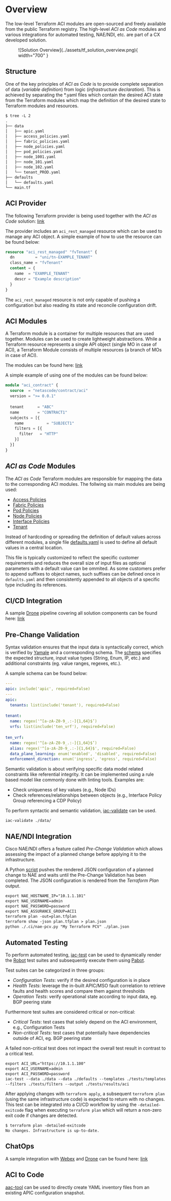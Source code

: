 # Overview

The low-level Terraform ACI modules are open-sourced and freely available from the public Terraform registry. The high-level *ACI as Code* modules and various integrations for automated testing, NAE/NDI, etc. are part of a CX developed solution.

<figure markdown>
  ![Solution Overview](../assets/tf_solution_overview.png){ width="700" }
</figure>

## Structure

One of the key principles of *ACI as Code* is to provide complete separation of data (*variable definition*) from logic (*infrastructure declaration*). This is achieved by separating the *.yaml files which contain the desired ACI state from the Terraform modules which map the definition of the desired state to Terraform modules and resources.

```shell
$ tree -L 2
.
├── data
│   ├── apic.yaml
│   ├── access_policies.yaml
│   ├── fabric_policies.yaml
│   ├── node_policies.yaml
│   ├── pod_policies.yaml
│   ├── node_1001.yaml
│   ├── node_101.yaml
│   ├── node_102.yaml
│   └── tenant_PROD.yaml
├── defaults
│   └── defaults.yaml
└── main.tf
```

## ACI Provider

The following Terraform provider is being used together with the *ACI as Code* solution: [link](https://registry.terraform.io/providers/CiscoDevNet/aci/latest)

The provider includes an `aci_rest_managed` resource which can be used to manage any ACI object. A simple example of how to use the resource can be found below:

```Terraform
resource "aci_rest_managed" "fvTenant" {
  dn         = "uni/tn-EXAMPLE_TENANT"
  class_name = "fvTenant"
  content = {
    name  = "EXAMPLE_TENANT"
    descr = "Example description"
  }
}
```

The `aci_rest_managed` resource is not only capable of pushing a configuration but also reading its state and reconcile configuration drift.

## ACI Modules

A Terraform module is a container for multiple resources that are used together. Modules can be used to create lightweight abstractions. While a Terraform resource represents a single API object (single MO in case of ACI), a Terraform Module consists of multiple resources (a branch of MOs in case of ACI).

The modules can be found here: [link](https://registry.terraform.io/search/modules?q=netascode)

A simple example of using one of the modules can be found below:

```Terraform
module "aci_contract" {
  source  = "netascode/contract/aci"
  version = ">= 0.0.1"

  tenant      = "ABC"
  name        = "CONTRACT1"
  subjects = [{
    name          = "SUBJECT1"
    filters = [{
      filter   = "HTTP"
    }]
  }]
}
```

## *ACI as Code* Modules

The *ACI as Code* Terraform modules are responsible for mapping the data to the corresponding ACI modules. The follwing six main modules are being used:

- [Access Policies](https://wwwin-github.cisco.com/netascode/terraform-aci-access-policies)
- [Fabric Policies](https://wwwin-github.cisco.com/netascode/terraform-aci-fabric-policies)
- [Pod Policies](https://wwwin-github.cisco.com/netascode/terraform-aci-pod-policies)
- [Node Policies](https://wwwin-github.cisco.com/netascode/terraform-aci-node-policies)
- [Interface Policies](https://wwwin-github.cisco.com/netascode/terraform-aci-interface-policies)
- [Tenant](https://wwwin-github.cisco.com/netascode/terraform-aci-tenant)

Instead of hardcoding or spreading the definition of default values across different modules, a single file [defaults.yaml](https://wwwin-github.cisco.com/netascode/terraform-aac/blob/master/defaults/defaults.yaml) is used to define all default values in a central location.

This file is typically customized to reflect the specific customer requirements and reduces the overall size of input files as optional parameters with a default value can be ommited. As some customers prefer to append suffixes to object names, such suffixes can be defined once in `defaults.yaml` and then consistently appended to all objects of a specific type including its references.

## CI/CD Integration

A sample [Drone](https://www.drone.io/) pipeline covering all solution components can be found here: [link](https://wwwin-github.cisco.com/netascode/terraform-aac/blob/master/.drone.yml)

## Pre-Change Validation

Syntax validation ensures that the input data is syntactically correct, which is verified by [Yamale](https://github.com/23andMe/Yamale) and a corresponding schema. The [schema](https://wwwin-github.cisco.com/netascode/aac/blob/master/schemas/apic_schema.yaml) specifies the expected structure, input value types (String, Enum, IP, etc.) and additional constraints (eg. value ranges, regexes, etc.).

A sample schema can be found below:

```yaml
---
apic: include('apic', required=False)
---
apic:
  tenants: list(include('tenant'), required=False)

tenant:
  name: regex('^[a-zA-Z0-9_.:-]{1,64}$’)
  vrfs: list(include('ten_vrf'), required=False)

ten_vrf:
  name: regex('^[a-zA-Z0-9_.:-]{1,64}$’)
  alias: regex('^[a-zA-Z0-9_.:-]{1,64}$', required=False)
  data_plane_learning: enum('enabled', 'disabled', required=False)
  enforcement_direction: enum('ingress', 'egress', required=False)
```

Semantic validation is about verifying specific data model related constraints like referential integrity. It can be implemented using a rule based model like commonly done with linting tools. Examples are:

- Check uniqueness of key values (e.g., Node IDs)
- Check references/relationships between objects (e.g., Interface Policy Group referencing a CDP Policy)

To perform syntactic and semantic validation, [iac-validate](https://github.com/netascode/iac-validate) can be used.

```shell
iac-validate ./data/
```

## NAE/NDI Integration

Cisco NAE/NDI offers a feature called *Pre-Change Validation* which allows assessing the impact of a planned change before applying it to the infrastructure.

A Python [script](https://wwwin-github.cisco.com/netascode/terraform-aac/blob/master/.ci/nae-pcv.py) pushes the rendered JSON configuration of a planned change to NAE and waits until the Pre-Change Validation has been completed. The JSON configuration is rendered from the *Terraform Plan* output.

```shell
export NAE_HOSTNAME_IP="10.1.1.101"
export NAE_USERNAME=admin
export NAE_PASSWORD=password
export NAE_ASSURANCE_GROUP=ACI1
terraform plan -out=plan.tfplan
terraform show -json plan.tfplan > plan.json
python ./.ci/nae-pcv.py "My Terraform PCV" ./plan.json
```

## Automated Testing

To perform automated testing, [iac-test](https://github.com/netascode/iac-test) can be used to dynamically render the [Robot](https://robotframework.org/) test suites and subsequently execute them using [Pabot](https://pabot.org/).

Test suites can be categorized in three groups:

- *Configuration Tests*: verify if the desired configuration is in place
- *Health Tests*: leverage the in-built APIC/MSO fault correlation to retrieve faults and health scores and compare them against thresholds
- *Operation Tests*: verify operational state according to input data, eg. BGP peering state

Furthermore test suites are considered critical or non-critical:

- *Critical Tests*: test cases that solely depend on the ACI environment, e.g., Configuration Tests
- *Non-critical Tests*: test cases that potentially have dependencies outside of ACI, eg. BGP peering state

A failed non-critical test does not impact the overall test result in contrast to a critical test.

```shell
export ACI_URL="https://10.1.1.100"
export ACI_USERNAME=admin
export ACI_PASSWORD=password
iac-test --data ./data --data ./defaults --templates ./tests/templates --filters ./tests/filters --output ./tests/results/aci
```

After applying  changes with `terraform apply`, a subsequent `terraform plan` (using the same infrastructure code) is expected to return with no changes.
This test can be integrated into a CI/CD workflow by using the `-detailed-exitcode` flag when executing `terraform plan` which will return a non-zero exit code if changes are detected.

```shell
$ terraform plan -detailed-exitcode
No changes. Infrastructure is up-to-date.
```

## ChatOps

A sample integration with [Webex](https://www.webex.com/) and [Drone](https://www.drone.io/) can be found here: [link](https://wwwin-github.cisco.com/netascode/terraform-aac/blob/master/.drone.yml)

## ACI to Code

[aac-tool](../../cli/overview/) can be used to directly create YAML inventory files from an existing APIC configuration snapshot.

